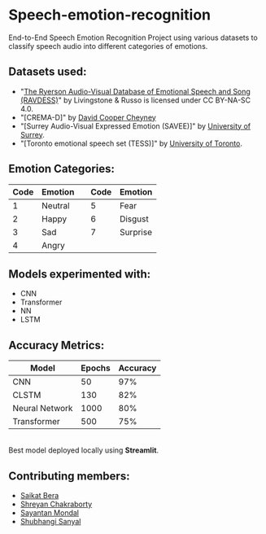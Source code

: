 # Speech-emotion-recognition
End-to-End Speech Emotion Recognition Project using various datasets to classify speech audio into different categories of emotions.

## Datasets used: 
- "[The Ryerson Audio-Visual Database of Emotional Speech and Song (RAVDESS)](https://zenodo.org/records/1188976)" by Livingstone & Russo is licensed under CC BY-NA-SC 4.0.
- "[CREMA-D]" by [David Cooper Cheyney](https://github.com/CheyneyComputerScience/CREMA-D)
- "[Surrey Audio-Visual Expressed Emotion (SAVEE)]" by [University of Surrey](http://kahlan.eps.surrey.ac.uk/savee/Database.html).
- "[Toronto emotional speech set (TESS)]" by [University of Toronto](https://tspace.library.utoronto.ca/handle/1807/24487).

## Emotion Categories:
| Code | Emotion |   | Code | Emotion |
|------|---------|:-:|------|---------|
| 1    | Neutral |   | 5    |  Fear   |
| 2    |  Happy  |   | 6    | Disgust |
| 3    |   Sad   |   | 7    |Surprise | 
| 4    |  Angry  |   |      |         |

## Models experimented with:
- CNN
- Transformer
- NN
- LSTM

## Accuracy Metrics:
| Model            | Epochs | Accuracy |
|------------------|--------|----------|
| CNN              | 50     | 97%      | 
| CLSTM            | 130    | 82%      | 
| Neural Network   | 1000   | 80%      |  
| Transformer      | 500    | 75%      |  


<br> Best model deployed locally using **Streamlit**.

## Contributing members:
- [Saikat Bera](https://github.com/berasaikat)
- [Shreyan Chakraborty](https://github.com/shreyanc07)
- [Sayantan Mondal](https://github.com/msayantanm)
- [Shubhangi Sanyal](https://github.com/ShubhangiSanyal)
